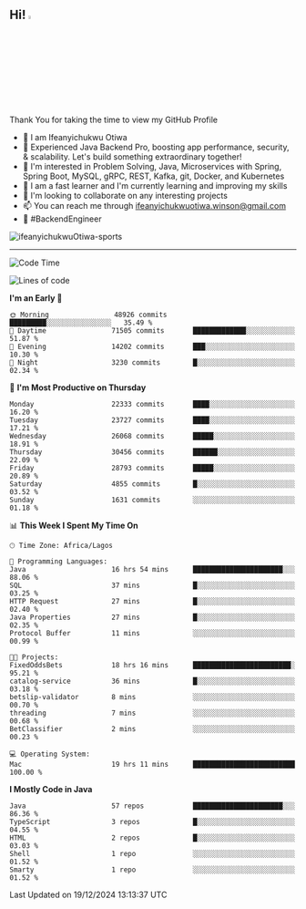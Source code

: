 <!-- BLOG-POST-LIST:START --><!-- BLOG-POST-LIST:END -->

## Hi! <img src="https://media.giphy.com/media/hvRJCLFzcasrR4ia7z/giphy.gif" width="4%"> 

Thank You for taking the time to view my GitHub Profile

- 👋 I am Ifeanyichukwu Otiwa
- 🚀 Experienced Java Backend Pro, boosting app performance, security, & scalability. Let's build something extraordinary together!
- 👀 I'm interested in Problem Solving, Java, Microservices with Spring, Spring Boot, MySQL, gRPC, REST, Kafka, git, Docker, and Kubernetes
- 🌱 I am a fast learner and I'm currently learning and improving my skills
- 💞️ I'm looking to collaborate on any interesting projects
- 📫 You can reach me through ifeanyichukwuotiwa.winson@gmail.com
- 🚀 #BackendEngineer

<p align="left" marginTop="10px"> <img src="https://komarev.com/ghpvc/?username=ifeanyichukwuOtiwa-sports&label=Profile%20views&color=0e75b6&style=for-the-badge" alt="ifeanyichukwuOtiwa-sports" /> </p>

***

<!--START_SECTION:waka-->
![Code Time](http://img.shields.io/badge/Code%20Time-3%2C238%20hrs%2041%20mins-blue)

![Lines of code](https://img.shields.io/badge/From%20Hello%20World%20I%27ve%20Written-34.2%20million%20lines%20of%20code-blue)

**I'm an Early 🐤** 

```text
🌞 Morning                48926 commits       █████████░░░░░░░░░░░░░░░░   35.49 % 
🌆 Daytime                71505 commits       █████████████░░░░░░░░░░░░   51.87 % 
🌃 Evening                14202 commits       ███░░░░░░░░░░░░░░░░░░░░░░   10.30 % 
🌙 Night                  3230 commits        █░░░░░░░░░░░░░░░░░░░░░░░░   02.34 % 
```
📅 **I'm Most Productive on Thursday** 

```text
Monday                   22333 commits       ████░░░░░░░░░░░░░░░░░░░░░   16.20 % 
Tuesday                  23727 commits       ████░░░░░░░░░░░░░░░░░░░░░   17.21 % 
Wednesday                26068 commits       █████░░░░░░░░░░░░░░░░░░░░   18.91 % 
Thursday                 30456 commits       ██████░░░░░░░░░░░░░░░░░░░   22.09 % 
Friday                   28793 commits       █████░░░░░░░░░░░░░░░░░░░░   20.89 % 
Saturday                 4855 commits        █░░░░░░░░░░░░░░░░░░░░░░░░   03.52 % 
Sunday                   1631 commits        ░░░░░░░░░░░░░░░░░░░░░░░░░   01.18 % 
```


📊 **This Week I Spent My Time On** 

```text
🕑︎ Time Zone: Africa/Lagos

💬 Programming Languages: 
Java                     16 hrs 54 mins      ██████████████████████░░░   88.06 % 
SQL                      37 mins             █░░░░░░░░░░░░░░░░░░░░░░░░   03.25 % 
HTTP Request             27 mins             █░░░░░░░░░░░░░░░░░░░░░░░░   02.40 % 
Java Properties          27 mins             █░░░░░░░░░░░░░░░░░░░░░░░░   02.35 % 
Protocol Buffer          11 mins             ░░░░░░░░░░░░░░░░░░░░░░░░░   00.99 % 

🐱‍💻 Projects: 
FixedOddsBets            18 hrs 16 mins      ████████████████████████░   95.21 % 
catalog-service          36 mins             █░░░░░░░░░░░░░░░░░░░░░░░░   03.18 % 
betslip-validator        8 mins              ░░░░░░░░░░░░░░░░░░░░░░░░░   00.70 % 
threading                7 mins              ░░░░░░░░░░░░░░░░░░░░░░░░░   00.68 % 
BetClassifier            2 mins              ░░░░░░░░░░░░░░░░░░░░░░░░░   00.23 % 

💻 Operating System: 
Mac                      19 hrs 11 mins      █████████████████████████   100.00 % 
```

**I Mostly Code in Java** 

```text
Java                     57 repos            ██████████████████████░░░   86.36 % 
TypeScript               3 repos             █░░░░░░░░░░░░░░░░░░░░░░░░   04.55 % 
HTML                     2 repos             █░░░░░░░░░░░░░░░░░░░░░░░░   03.03 % 
Shell                    1 repo              ░░░░░░░░░░░░░░░░░░░░░░░░░   01.52 % 
Smarty                   1 repo              ░░░░░░░░░░░░░░░░░░░░░░░░░   01.52 % 
```




 Last Updated on 19/12/2024 13:13:37 UTC
<!--END_SECTION:waka-->

<!--
<p align="center">
![trophy](https://github-profile-trophy.vercel.app/?username=ifeanyichukwuOtiwa-sports&theme=onedark) (https://github.com/ryo-ma/github-profile-trophy)
</p>
-->

<!---
ifeanyi-otiwa/ifeanyi-otiwa is a ✨ special ✨ repository because its `README.md` (this file) appears on your GitHub profile.
You can click the Preview link to take a look at your changes.
--->
